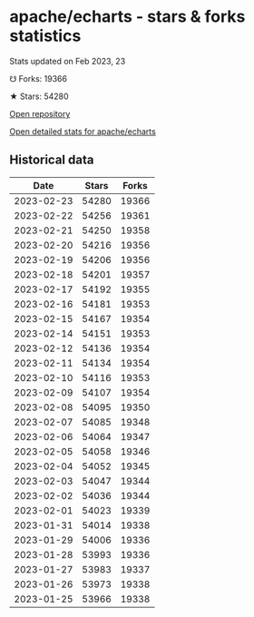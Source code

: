 # apache/echarts - stars & forks statistics

Stats updated on Feb 2023, 23

☋ Forks: 19366

★ Stars: 54280

[Open repository](https://github.com/apache/echarts)

[Open detailed stats for apache/echarts](https://reviewgithub.com/rep/apache/echarts)

## Historical data
| Date | Stars | Forks |
|------|-------|-------|
| 2023-02-23 | 54280 | 19366 | 
| 2023-02-22 | 54256 | 19361 | 
| 2023-02-21 | 54250 | 19358 | 
| 2023-02-20 | 54216 | 19356 | 
| 2023-02-19 | 54206 | 19356 | 
| 2023-02-18 | 54201 | 19357 | 
| 2023-02-17 | 54192 | 19355 | 
| 2023-02-16 | 54181 | 19353 | 
| 2023-02-15 | 54167 | 19354 | 
| 2023-02-14 | 54151 | 19353 | 
| 2023-02-12 | 54136 | 19354 | 
| 2023-02-11 | 54134 | 19354 | 
| 2023-02-10 | 54116 | 19353 | 
| 2023-02-09 | 54107 | 19354 | 
| 2023-02-08 | 54095 | 19350 | 
| 2023-02-07 | 54085 | 19348 | 
| 2023-02-06 | 54064 | 19347 | 
| 2023-02-05 | 54058 | 19346 | 
| 2023-02-04 | 54052 | 19345 | 
| 2023-02-03 | 54047 | 19344 | 
| 2023-02-02 | 54036 | 19344 | 
| 2023-02-01 | 54023 | 19339 | 
| 2023-01-31 | 54014 | 19338 | 
| 2023-01-29 | 54006 | 19336 | 
| 2023-01-28 | 53993 | 19336 | 
| 2023-01-27 | 53983 | 19337 | 
| 2023-01-26 | 53973 | 19338 | 
| 2023-01-25 | 53966 | 19338 | 

